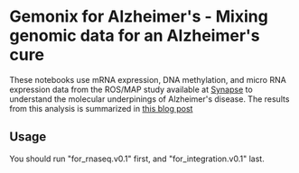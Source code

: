 # Gemonix for Alzheimer's - Mixing genomic data for an Alzheimer's cure
These notebooks use mRNA expression, DNA methylation, and micro RNA expression data from the ROS/MAP study available at [Synapse](https://www.synapse.org/#!Synapse:syn3219045 "Sage Bionetworks") to understand the molecular underpinings of Alzheimer's disease. The results from this analysis is summarized in [this blog post](https://medium.com/project-alzheimer-s)

## Usage
You should run "for_rnaseq.v0.1" first, and "for_integration.v0.1" last.
